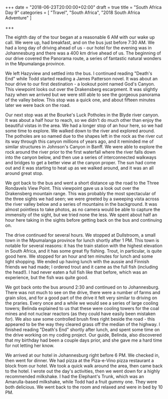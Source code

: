 +++
date = "2018-06-23T20:00:00+02:00"
draft = true
title = "South Africa Day 9"
categories = [ "Travel", "South Africa", "2018 South Africa Adventure" ]

+++

The eighth day of the tour began at a reasonable 6 AM with our wake up call. We were up, had breakfast, and on the bus just before 7:30 AM. We had a long day of driving ahead of us - our hotel for the evening was in Johannesburg and there was a 400 km drive ahead of us. The beginning of our drive covered the Panorama route, a series of fantastic natural wonders in the Mpumalanga province.

We left Hazyview and settled into the bus. I continued reading "Death's End" while Todd started reading a James Patterson novel. It was about an hour drive to our first destination - a lookout point named God's Canyon. This viewpoint looks out over the Drakensberg escarpment. It was slightly hazy when we arrived but we were still able to see the gorgeous panorama of the valley below. This stop was a quick one, and about fifteen minutes later we were back on the road.

Our next stop was at the Bourke's Luck Potholes in the Blyde river canyon. It was about a half hour to reach, so we didn't do much other than enjoy the beautiful vistas in the area. We had a longer stop of an hour here, so we had some time to explore. We walked down to the river and explored around. The potholes are so named due to the shapes left in the rock as the river cut its way through this canyon millions of years ago, and it reminded me of similar structures in Johnson's Canyon in Banff. We were able to explore the rock around the river prior to the first waterfall where the river falls down into the canyon below, and then use a series of interconnected walkways and bridges to get a better view at the canyon proper. The sun had come out and it was starting to heat up as we walked around, and it was an all around great stop.

We got back to the bus and went a short distance up the road to the Three Rondavels View Point. This viewpoint gave us a look out over the Drakensberg mountain range. This was probably the most spectacular of the three sights we had seen; we were greeted by a sweeping vista across the river valley below and a series of mountains in the background. It was almost pointless to take photos, as no camera would be able to capture the immensity of the sight, but we tried none the less. We spent about half an hour here taking in the sights before getting back on the bus and continuing on.

The drive continued for several hours. We stopped at Dullstroom, a small town in the Mpumalanga province for lunch shortly after 1 PM. This town is notable for several reasons: it has the train station with the highest elevation in South Africa, and it has some great fly fishing. Trout, in particular, is quite good here. We stopped for an hour and ten minutes for lunch and some light shopping. We ended up having lunch with the aussie and Finnish friends we had made; I ordered trout and it came as the full fish (including the head!). I had never eaten a full fish like that before, which was an experience, but the fish was quite good.

We got back onto the bus around 2:30 and continued on to Johannesburg. There was not much to see on the drive, there were a number of farms and grain silos, and for a good part of the drive it felt very similar to driving on the praries. Every once and a while we would see a series of large cooling towers; Belinda explained to us that these were cooling towers for the coal mines and not nuclear reactors (as they could have easily been mistaken for). We also saw some controlled brush fires right beside the road - this appeared to be the way they cleared grass off the median of the highway. I finished reading "Death's End" shortly after lunch, and spent some time on the drive working on my coding project. Our guide, Belinda, also discovered that my birthday had been a couple days prior, and she gave me a hard time for not letting her know.

We arrived at our hotel in Johannesburg right before 6 PM. We checked in, then went for dinner. We had pizza at the Piza-e-Vino pizza restaurant a block from our hotel. We took a quick walk around the area, then came back to the hotel. I wrote out the day's activities, then we went down for a highly recommended milkshake. I had the Elephant's Trunk, which was an Amarulla-based milkshake, while Todd had a fruit gummy one. They were both delicious. We went back to the room and relaxed and were in bed by 10 PM.